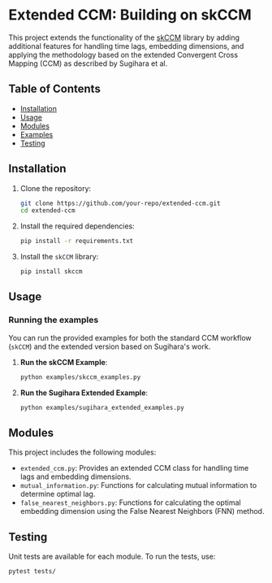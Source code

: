 
# Extended CCM: Building on skCCM

This project extends the functionality of the [skCCM](https://github.com/nickc1/skccm) library by adding additional features for handling time lags, embedding dimensions, and applying the methodology based on the extended Convergent Cross Mapping (CCM) as described by Sugihara et al.

## Table of Contents
- [Installation](#installation)
- [Usage](#usage)
- [Modules](#modules)
- [Examples](#examples)
- [Testing](#testing)

## Installation

1. Clone the repository:
    ```bash
    git clone https://github.com/your-repo/extended-ccm.git
    cd extended-ccm
    ```

2. Install the required dependencies:
    ```bash
    pip install -r requirements.txt
    ```

3. Install the `skCCM` library:
    ```bash
    pip install skccm
    ```

## Usage

### Running the examples
You can run the provided examples for both the standard CCM workflow (`skCCM`) and the extended version based on Sugihara's work.

1. **Run the skCCM Example**:
    ```bash
    python examples/skccm_examples.py
    ```

2. **Run the Sugihara Extended Example**:
    ```bash
    python examples/sugihara_extended_examples.py
    ```

## Modules

This project includes the following modules:
- `extended_ccm.py`: Provides an extended CCM class for handling time lags and embedding dimensions.
- `mutual_information.py`: Functions for calculating mutual information to determine optimal lag.
- `false_nearest_neighbors.py`: Functions for calculating the optimal embedding dimension using the False Nearest Neighbors (FNN) method.

## Testing

Unit tests are available for each module. To run the tests, use:
```bash
pytest tests/
```
